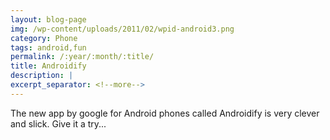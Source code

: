 ```yaml
---
layout: blog-page
img: /wp-content/uploads/2011/02/wpid-android3.png
category: Phone
tags: android,fun
permalink: /:year/:month/:title/
title: Androidify
description: |
excerpt_separator: <!--more-->
---
```


The new app by google for Android phones called Androidify is very clever and slick. Give it a try...<!--more-->